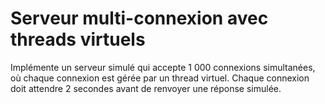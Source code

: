 # Serveur multi-connexion avec threads virtuels

Implémente un serveur simulé qui accepte 1 000 connexions simultanées, où chaque connexion est gérée par un thread virtuel.
Chaque connexion doit attendre 2 secondes avant de renvoyer une réponse simulée.